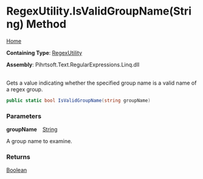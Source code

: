 # RegexUtility\.IsValidGroupName\(String\) Method

[Home](../../../../../../README.md)

**Containing Type**: [RegexUtility](../README.md)

**Assembly**: Pihrtsoft\.Text\.RegularExpressions\.Linq\.dll

\
Gets a value indicating whether the specified group name is a valid name of a regex group\.

```csharp
public static bool IsValidGroupName(string groupName)
```

### Parameters

**groupName** &ensp; [String](https://docs.microsoft.com/en-us/dotnet/api/system.string)

A group name to examine\.

### Returns

[Boolean](https://docs.microsoft.com/en-us/dotnet/api/system.boolean)

